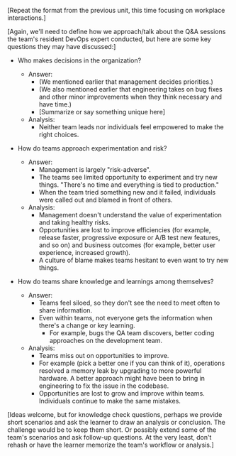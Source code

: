 [Repeat the format from the previous unit, this time focusing on workplace interactions.]

[Again, we'll need to define how we approach/talk about the Q&A sessions the team's resident DevOps expert conducted, but here are some key questions they may have discussed:]

* Who makes decisions in the organization?
  * Answer:
    * (We mentioned earlier that management decides priorities.)
    * (We also mentioned earlier that engineering takes on bug fixes and other minor improvements when they think necessary and have time.)
    * [Summarize or say something unique here]
  * Analysis:
    * Neither team leads nor individuals feel empowered to make the right choices.

* How do teams approach experimentation and risk?
  * Answer:
    * Management is largely "risk-adverse".
    * The teams see limited opportunity to experiment and try new things. "There's no time and everything is tied to production."
    * When the team tried something new and it failed, individuals were called out and blamed in front of others.
  * Analysis:
    * Management doesn't understand the value of experimentation and taking healthy risks.
    * Opportunities are lost to improve efficiencies (for example, release faster, progressive exposure or A/B test new features, and so on) and business outcomes (for example, better user experience, increased growth).
    * A culture of blame makes teams hesitant to even want to try new things.

* How do teams share knowledge and learnings among themselves?
  * Answer:
    * Teams feel siloed, so they don't see the need to meet often to share information.
    * Even within teams, not everyone gets the information when there's a change or key learning.
      * For example, bugs the QA team discovers, better coding approaches on the development team.
  * Analysis:
    * Teams miss out on opportunities to improve.
    * For example (pick a better one if you can think of it), operations resolved a memory leak by upgrading to more powerful hardware. A better approach might have been to bring in engineering to fix the issue in the codebase.
    * Opportunities are lost to grow and improve within teams. Individuals continue to make the same mistakes.

[Ideas welcome, but for knowledge check questions, perhaps we provide short scenarios and ask the learner to draw an analysis or conclusion. The challenge would be to keep them short. Or possibly extend some of the team's scenarios and ask follow-up questions. At the very least, don't rehash or have the learner memorize the team's workflow or analysis.]